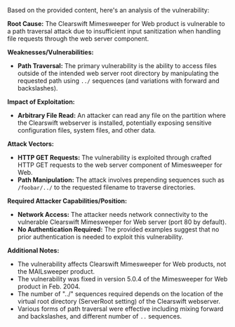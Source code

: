 Based on the provided content, here's an analysis of the vulnerability:

**Root Cause:** The Clearswift Mimesweeper for Web product is vulnerable to a path traversal attack due to insufficient input sanitization when handling file requests through the web server component.

**Weaknesses/Vulnerabilities:**
*   **Path Traversal:** The primary vulnerability is the ability to access files outside of the intended web server root directory by manipulating the requested path using `../` sequences (and variations with forward and backslashes).

**Impact of Exploitation:**
*   **Arbitrary File Read:** An attacker can read any file on the partition where the Clearswift webserver is installed, potentially exposing sensitive configuration files, system files, and other data.

**Attack Vectors:**
*   **HTTP GET Requests:** The vulnerability is exploited through crafted HTTP GET requests to the web server component of Mimesweeper for Web.
*   **Path Manipulation:** The attack involves prepending sequences such as `/foobar/../` to the requested filename to traverse directories.

**Required Attacker Capabilities/Position:**
*   **Network Access:** The attacker needs network connectivity to the vulnerable Clearswift Mimesweeper for Web server (port 80 by default).
*   **No Authentication Required:** The provided examples suggest that no prior authentication is needed to exploit this vulnerability.

**Additional Notes:**
*   The vulnerability affects Clearswift Mimesweeper for Web products, not the MAILsweeper product.
*   The vulnerability was fixed in version 5.0.4 of the Mimesweeper for Web product in Feb. 2004.
*   The number of "../" sequences required depends on the location of the virtual root directory (ServerRoot setting) of the Clearswift webserver.
*   Various forms of path traversal were effective including mixing forward and backslashes, and different number of `..` sequences.